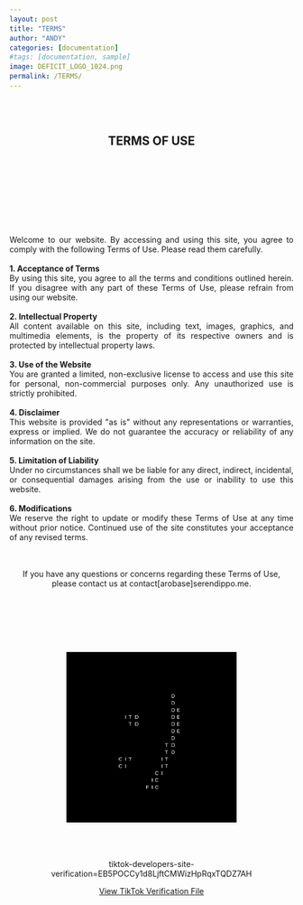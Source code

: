 ```yaml
---
layout: post
title: "TERMS"
author: "ANDY"
categories: [documentation]
#tags: [documentation, sample]
image: DEFICIT_LOGO_1024.png
permalink: /TERMS/
---
```

<br /> 

<br /> 
<h2 align="center">TERMS OF USE</h2>

<br /> 
<br /> 
<br /> 
<br /> 
<br /> 
<br /> 
<br /> 

<div align="justify">
<br /> 
Welcome to our website. By accessing and using this site, you agree to comply with the following Terms of Use. Please read them carefully.
<br /><br />
<b>1. Acceptance of Terms</b><br />
By using this site, you agree to all the terms and conditions outlined herein. If you disagree with any part of these Terms of Use, please refrain from using our website.
<br /><br />
<b>2. Intellectual Property</b><br />
All content available on this site, including text, images, graphics, and multimedia elements, is the property of its respective owners and is protected by intellectual property laws.
<br /><br />
<b>3. Use of the Website</b><br />
You are granted a limited, non-exclusive license to access and use this site for personal, non-commercial purposes only. Any unauthorized use is strictly prohibited.
<br /><br />
<b>4. Disclaimer</b><br />
This website is provided "as is" without any representations or warranties, express or implied. We do not guarantee the accuracy or reliability of any information on the site.
<br /><br />
<b>5. Limitation of Liability</b><br />
Under no circumstances shall we be liable for any direct, indirect, incidental, or consequential damages arising from the use or inability to use this website.
<br /><br />
<b>6. Modifications</b><br />
We reserve the right to update or modify these Terms of Use at any time without prior notice. Continued use of the site constitutes your acceptance of any revised terms.
<br /><br />
</div>

<br />

<div align="center">
  <p>If you have any questions or concerns regarding these Terms of Use, please contact us at contact[arobase]serendippo.me.</p>
</div>
<br /> 
<br /> 
<br /> 
<br /> 
<br />
<p align="center" width="100%">
  <img width="60%" src="/assets/img/DEFICIT_LOGO_1024.png">
</p>

<br /><br />

<div align="center">
  <p>tiktok-developers-site-verification=EB5POCCy1d8LjftCMWizHpRqxTQDZ7AH</p>
  <p><a href="/assets/tiktokEB5POCCy1d8LjftCMWizHpRqxTQDZ7AH.txt" target="_blank">View TikTok Verification File</a></p>
</div>

